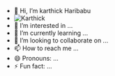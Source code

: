 - 👋 Hi, I’m karthick Haribabu
- ![Karthick]((https://github.com/karthick19915/karthick-Haribabu/blob/main/IMG_20250227_224908.jpg?raw=true))
- 👀 I’m interested in ...
- 🌱 I’m currently learning ...
- 💞️ I’m looking to collaborate on ...
- 📫 How to reach me ...
- 😄 Pronouns: ...
- ⚡ Fun fact: ...

<!---
karthick19915/karthick19915 is a ✨ special ✨ repository because its `README.md` (this file) appears on your GitHub profile.
You can click the Preview link to take a look at your changes.
--->
